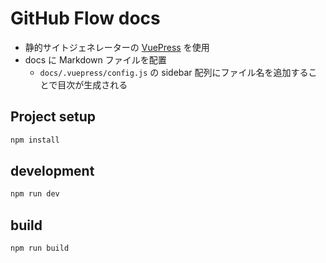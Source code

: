 # GitHub Flow docs

- 静的サイトジェネレーターの [VuePress](https://vuepress.vuejs.org/) を使用
- docs に Markdown ファイルを配置
  - `docs/.vuepress/config.js` の sidebar 配列にファイル名を追加することで目次が生成される

## Project setup

```bash
npm install
```

## development

```bash
npm run dev
```

## build

```bash
npm run build
```
